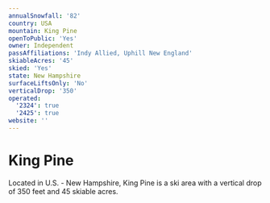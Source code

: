 ```yaml
---
annualSnowfall: '82'
country: USA
mountain: King Pine
openToPublic: 'Yes'
owner: Independent
passAffiliations: 'Indy Allied, Uphill New England'
skiableAcres: '45'
skied: 'Yes'
state: New Hampshire
surfaceLiftsOnly: 'No'
verticalDrop: '350'
operated:
  '2324': true
  '2425': true
website: ''
---
```



# King Pine

Located in U.S. - New Hampshire, King Pine is a ski area with a vertical drop of 350 feet and 45 skiable acres.
